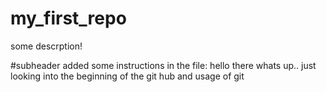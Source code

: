 # my_first_repo

some descrption!

#subheader added some instructions in the file:
hello there whats up..
just looking into the beginning of the git hub and usage of git

